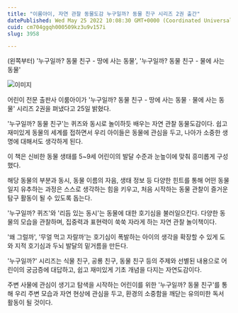 ```yaml
---
title: "이룸아이, 자연 관찰 동물도감 누구일까? 동물 친구 시리즈 2권 출간"
datePublished: Wed May 25 2022 10:08:30 GMT+0000 (Coordinated Universal Time)
cuid: cm704ggqh000509kz3u9v157i
slug: 3958

---
```



(왼쪽부터) '누구일까? 동물 친구 - 땅에 사는 동물', '누구일까? 동물 친구 - 물에 사는 동물'

![이미지](https://cdn.hashnode.com/res/hashnode/image/upload/v1739256571215/775df5f8-99eb-441c-bdf4-de7e00c7d346.jpeg)

어린이 전문 출판사 이룸아이가 '누구일까? 동물 친구 - 땅에 사는 동물ㆍ물에 사는 동물' 시리즈 2권을 펴냈다고 25일 밝혔다.

'누구일까? 동물 친구'는 퀴즈와 동시로 놀이하듯 배우는 자연 관찰 동물도감이다. 쉽고 재미있게 동물의 세계를 접하면서 우리 아이들은 동물에 관심을 두고, 나아가 소중한 생명에 대해서도 생각하게 된다.

이 책은 신비한 동물 생태를 5~9세 어린이의 발달 수준과 눈높이에 맞춰 흥미롭게 구성했다.

해당 동물의 부분과 동시, 동물 이름의 자음, 생태 정보 등 다양한 힌트를 통해 어떤 동물일지 유추하는 과정은 스스로 생각하는 힘을 키우고, 처음 시작하는 동물 관찰이 즐거운 탐구 활동이 될 수 있도록 돕는다.

'누구일까? 퀴즈'와 '리듬 있는 동시'는 동물에 대한 호기심을 불러일으킨다. 다양한 동물의 모습을 관찰하며, 집중력과 표현력이 쑥쑥 자라게 하는 자연 관찰 놀이책이다.

'왜 그럴까', '무얼 먹고 자랄까'는 호기심이 폭발하는 아이의 생각을 확장할 수 있게 도와 지적 호기심과 두뇌 발달의 밑거름을 만든다.

'누구일까?' 시리즈는 식물 친구, 공룡 친구, 동물 친구 등의 주제와 선별된 내용으로 어린이의 궁금증에 대답하고, 쉽고 재미있게 기초 개념을 다지는 자연도감이다.

주변 사물에 관심이 생기고 탐색을 시작하는 어린이를 위한 '누구일까? 동물 친구'를 통해 우리 주변 모습과 자연 현상에 관심을 두고, 환경의 소중함을 깨닫는 유의미한 독서 활동이 될 것이다.